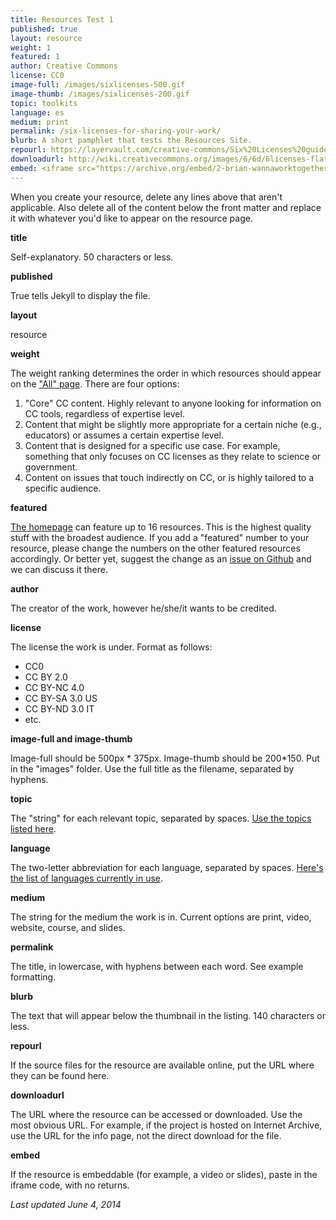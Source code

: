 ```yaml
---
title: Resources Test 1
published: true
layout: resource
weight: 1
featured: 1
author: Creative Commons
license: CC0
image-full: /images/sixlicenses-500.gif
image-thumb: /images/sixlicenses-200.gif
topic: toolkits
language: es
medium: print
permalink: /six-licenses-for-sharing-your-work/
blurb: A short pamphlet that tests the Resources Site.
repourl: https://layervault.com/creative-commons/Six%20Licenses%20guide
downloadurl: http://wiki.creativecommons.org/images/6/6d/6licenses-flat.pdf
embed: <iframe src="https://archive.org/embed/2-brian-wannaworktogether" width="640" height="480" frameborder="0" webkitallowfullscreen="true" mozallowfullscreen="true" allowfullscreen></iframe>
---
```


When you create your resource, delete any lines above that aren't applicable. Also delete all of the content below the front matter and replace it with whatever you'd like to appear on the resource page.

**title**

Self-explanatory. 50 characters or less.

**published**

True tells Jekyll to display the file.

**layout**

resource

**weight**

The weight ranking determines the order in which resources should appear on the ["All" page](http://resources.creativecommons.org/all/). There are four options:

1. "Core" CC content. Highly relevant to anyone looking for information on CC tools, regardless of expertise level.
2. Content that might be slightly more appropriate for a certain niche (e.g., educators) or assumes a certain expertise level.
3. Content that is designed for a specific use case. For example, something that only focuses on CC licenses as they relate to science or government.
4. Content on issues that touch indirectly on CC, or is highly tailored to a specific audience.

**featured**

[The homepage](http://resources.creativecommons.org/) can feature up to 16 resources. This is the highest quality stuff with the broadest audience. If you add a "featured" number to your resource, please change the numbers on the other featured resources accordingly. Or better yet, suggest the change as an [issue on Github](https://github.com/creativecommons/cc-resource-archive/issues) and we can discuss it there.

**author**

The creator of the work, however he/she/it wants to be credited.

**license**

The license the work is under. Format as follows:
- CC0
- CC BY 2.0
- CC BY-NC 4.0
- CC BY-SA 3.0 US
- CC BY-ND 3.0 IT
- etc.

**image-full and image-thumb**

Image-full should be 500px * 375px. Image-thumb should be 200*150. Put in the "images" folder. Use the full title as the filename, separated by hyphens.

**topic**

The "string" for each relevant topic, separated by spaces. [Use the topics listed here](https://github.com/creativecommons/cc-resource-archive/blob/gh-pages/_data/topics.yml).

**language**

The two-letter abbreviation for each language, separated by spaces. [Here's the list of languages currently in use](https://github.com/creativecommons/cc-resource-archive/blob/gh-pages/_data/languages.yml).

**medium**

The string for the medium the work is in. Current options are print, video, website, course, and slides.

**permalink**

The title, in lowercase, with hyphens between each word. See example formatting.

**blurb**

The text that will appear below the thumbnail in the listing. 140 characters or less.

**repourl**

If the source files for the resource are available online, put the URL where they can be found here.

**downloadurl**

The URL where the resource can be accessed or downloaded. Use the most obvious URL. For example, if the project is hosted on Internet Archive, use the URL for the info page, not the direct download for the file.

**embed**

If the resource is embeddable (for example, a video or slides), paste in the iframe code, with no returns.



*Last updated June 4, 2014*
